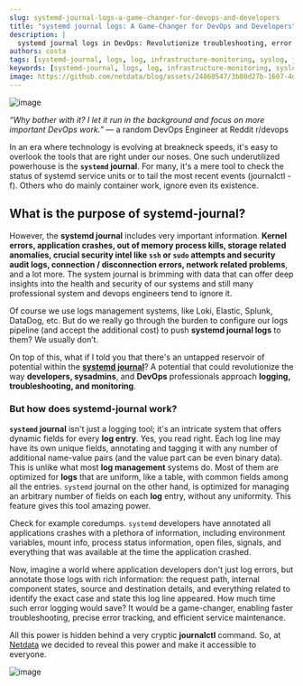 ```yaml
---
slug: systemd-journal-logs-a-game-changer-for-devops-and-developers
title: "systemd journal logs: A Game-Changer for DevOps and Developers"
description: |
  systemd journal logs in DevOps: Revolutionize troubleshooting, error tracking & service maintenance for faster, efficient operations.
authors: costa
tags: [systemd-journal, logs, log, infrastructure-monitoring, syslog, journalctl, devops]
keywords: [systemd-journal, logs, log, infrastructure-monitoring, syslog, journalctl, devops]
image: https://github.com/netdata/blog/assets/24860547/3b80d27b-1607-4d5e-b2e2-96062dfdf6fc
---
```


![image](https://github.com/netdata/blog/assets/24860547/3b80d27b-1607-4d5e-b2e2-96062dfdf6fc)

*“Why bother with it? I let it run in the background and focus on more important DevOps work.”*
&mdash; a random DevOps Engineer at Reddit r/devops

In an era where technology is evolving at breakneck speeds, it's easy to overlook the tools that are right under our noses. One such underutilized powerhouse is the **`systemd` journal**. For many, it's a mere tool to check the status of systemd service units or to tail the most recent events (journalctl -f). Others who do mainly container work, ignore even its existence.

## What is the purpose of systemd-journal?

However, the **systemd journal** includes very important information. **Kernel errors, application crashes, out of memory process kills, storage related anomalies, crucial security intel like `ssh` or `sudo` attempts and security audit logs, connection / disconnection errors, network related problems**, and a lot more. 
The system journal is brimming with data that can offer deep insights into the health and security of our systems and still many professional system and devops engineers tend to ignore it.

<!--truncate-->

Of course we use logs management systems, like Loki, Elastic, Splunk, DataDog, etc. But do we really go through the burden to configure our logs pipeline (and accept the additional cost) to push **systemd journal logs** to them? We usually don’t.

On top of this, what if I told you that there's an untapped reservoir of potential within the **[systemd journal](https://learn.netdata.cloud/docs/data-collection/systemd-journal?utm_source=blog1systemd&utm_medium=blog_systemd&utm_campaign=blog)**? A potential that could revolutionize the way **developers, sysadmins**, and **DevOps** professionals approach **logging, troubleshooting, and monitoring**.

### But how does systemd-journal work?

**`systemd` journal** isn't just a logging tool; it's an intricate system that offers dynamic fields for every **log entry**. Yes, you read right. Each log line may have its own unique fields, annotating and tagging it with any number of additional name-value pairs (and the value part can be even binary data). This is unlike what most **log management** systems do. Most of them are optimized for **logs** that are uniform, like a table, with common fields among all the entries. `systemd` journal on the other hand, is optimized for managing an arbitrary number of fields on each **log** entry, without any uniformity. 
This feature gives this tool amazing power.

Check for example coredumps. `systemd` developers have annotated all applications crashes with a plethora of information, including environment variables, mount info, process status information, open files, signals, and everything that was available at the time the application crashed.

Now, imagine a world where application developers don't just log errors, but annotate those logs with rich information: the request path, internal component states, source and destination details, and everything related to identify the exact case and state this log line appeared. How much time such error logging would save? It would be a game-changer, enabling faster troubleshooting, precise error tracking, and efficient service maintenance.

All this power is hidden behind a very cryptic **journalctl** command. So, at [Netdata](https://app.netdata.cloud/) we decided to reveal this power and make it accessible to everyone.

![image](https://github.com/netdata/netdata/assets/2662304/691b7470-ec56-430c-8b81-0c9e49012679 "systemd journal netdata plugin")
